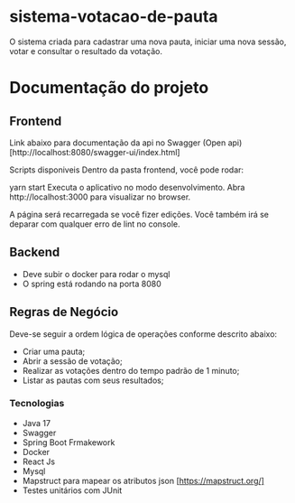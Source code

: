 # sistema-votacao-de-pauta

O sistema criada para cadastrar uma nova pauta, iniciar uma nova sessão, votar e consultar o resultado da votação.

# Documentação do projeto

## Frontend

Link abaixo para documentação da api no Swagger (Open api)
[http://localhost:8080/swagger-ui/index.html] 

Scripts disponiveis
Dentro da pasta frontend, você pode rodar:

yarn start
Executa o aplicativo no modo desenvolvimento.
Abra http://localhost:3000 para visualizar no browser.

A página será recarregada se você fizer edições.
Você também irá se deparar com qualquer erro de lint no console.

## Backend

- Deve subir o docker para rodar o mysql
- O spring está rodando na porta 8080

## Regras de Negócio
Deve-se seguir a ordem lógica de operações conforme descrito abaixo:
- Criar uma pauta;
- Abrir a sessão de votação;
- Realizar as votações dentro do tempo padrão de 1 minuto;
- Listar as pautas com seus resultados;

### Tecnologias
- Java 17
- Swagger
- Spring Boot Frmakework
- Docker
- React Js
- Mysql
- Mapstruct para mapear os atributos json [https://mapstruct.org/]
- Testes unitários com JUnit
